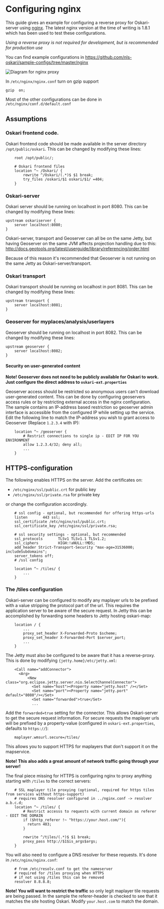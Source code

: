 # Configuring nginx

This guide gives an example for configuring a reverse proxy for Oskari-server using [nginx](http://nginx.org/).
The latest nginx version at the time of writing is 1.8.1 which has been used to test these configurations.

*Using a reverse proxy is not required for development, but is recommended for production use*

You can find example configurations in https://github.com/nls-oskari/sample-configs/tree/master/nginx

![Diagram for nginx proxy](/images/documentation/nginx.png)

In `/etc/nginx/nginx.conf` turn on gzip support

    gzip  on;

Most of the other configurations can be done in `/etc/nginx/conf.d/default.conf`

## Assumptions

### Oskari frontend code.

Oskari frontend code should be made available in the server directory `/opt/public/oskari`.
This can be changed by modifying these lines:


```
    root /opt/public/;

    # Oskari frontend files
    location ^~ /Oskari/ {
        rewrite ^/Oskari/(.*)$ $1 break;
        try_files /oskari/$1 oskari/$1/ =404;
    }
```

### Oskari-server

Oskari server should be running on localhost in port 8080.
This can be changed by modifying these lines:


```
upstream oskariserver {
    server localhost:8080;
}

```

Oskari-server, transport and Geoserver can all be on the same Jetty, but having Geoserver on the same JVM affects projection
 handling due to this: http://docs.geotools.org/latest/userguide/library/referencing/order.html

Because of this reason it's recommended that Geoserver is not running on the same Jetty as Oskari-server/transport.

### Oskari transport

Oskari transport should be running on localhost in port 8081.
This can be changed by modifying these lines:


```
upstream transport {
    server localhost:8081;
}

```

### Geoserver for myplaces/analysis/userlayers

Geoserver should be running on localhost in port 8082.
This can be changed by modifying these lines:


```
upstream geoserver {
    server localhost:8082;
}

```

#### Security on user-generated content

**Note! Geoserver does not need to be publicly available for Oskari to work. Just configure the direct address to `oskari-ext.properties`**

Geoserver access should be restricted so anonymous users can't download user-generated content.
This can be done by configuring geoservers access rules or by restricting external access in the nginx configuration.
The sample contains an IP-address based restriction so geoserver admin interface is accessible from the configured IP while setting up the service.
Edit the following line to match the IP-address you wish to grant access to Geoserver (Replace `1.2.3.4` with IP):


```
    location ^~ /geoserver {
		# Restrict connections to single ip - EDIT IP FOR YOU ENVIRONMENT
		allow 1.2.3.4/32; deny all;
		...
	}

```

## HTTPS-configuration

The following enables HTTPS on the server. Add the certificates on:
- `/etc/nginx/ssl/public.crt` for public key
- `/etc/nginx/ssl/private.rsa` for private key

or change the configuration accordingly.


```
    # ssl config - optional, but recommended for offering https-urls
    listen       443 ssl;
    ssl_certificate /etc/nginx/ssl/public.crt;
    ssl_certificate_key /etc/nginx/ssl/private.rsa;

    # ssl security settings - optional, but recommended
    ssl_protocols       TLSv1 TLSv1.1 TLSv1.2;
    ssl_ciphers         HIGH:!aNULL:!MD5;
    add_header Strict-Transport-Security "max-age=31536000; includeSubdomains";
    server_tokens off;
    # /ssl config

    location ^~ /tiles/ {
    	...
    }

```

### The /tiles configuration

Oskari-server can be configured to modify any maplayer urls to be prefixed with a value stripping the protocol part of the url.
This requires the application server to be aware of the secure request.
In Jetty this can be accomplished by forwarding some headers to Jetty hosting oskari-map:


```
    location / {
    	...
        proxy_set_header X-Forwarded-Proto $scheme;
        proxy_set_header X-Forwarded-Port $server_port;
        ...
    }

```

The Jetty must also be configured to be aware that it has a reverse-proxy. This is done by modifying `{jetty.home}/etc/jetty.xml`:


```
    <Call name="addConnector">
      <Arg>
          <New class="org.eclipse.jetty.server.nio.SelectChannelConnector">
            <Set name="host"><Property name="jetty.host" /></Set>
            <Set name="port"><Property name="jetty.port" default="8080"/></Set>
            <Set name="forwarded">true</Set>
            ...

```
Add the `forwarded=true` setting for the connector. This allows Oskari-server to get the secure request information.
For secure requests the maplayer urls will be prefixed by a property-value (configured in `oskari-ext.properties`, defaults to `https://`):


```
	maplayer.wmsurl.secure=/tiles/

```

This allows you to support HTTPS for maplayers that don't support it on the mapservice.

**Note! This also adds a great amount of network traffic going through your server!**

The final piece missing for HTTPS is configuring nginx to proxy anything starting with `/tiles` to the correct servers:


```
    # SSL maplayer tile proxying (optional, required for https tiles from services without https-support)
    # requires DNS resolver configured in ../nginx.conf -> resolver a.b.c.d;
    location ^~ /tiles/ {
        # Restrict accesss to requests with current domain as referer - EDIT THE DOMAIN
        if ($http_referer !~ "https://your.host.com/"){
          return 403;
        }

        rewrite ^/tiles/(.*)$ $1 break;
        proxy_pass http://$1$is_args$args;
    }

```

You will also need to configure a DNS resolver for these requests. It's done in `/etc/nginx/nginx.conf`:

```
    # from /etc/resolv.conf to get the nameserver
    # required for /tiles proxying when HTTPS
    # if not using /tiles this can be removed
    resolver 8.8.8.8;

```

**Note! You will want to restrict the traffic** so only legit maplayer tile requests are being passed.
In the sample the referer-header is checked to see that it matches the site hosting Oskari. 
Modify `your.host.com` to match the domain.





